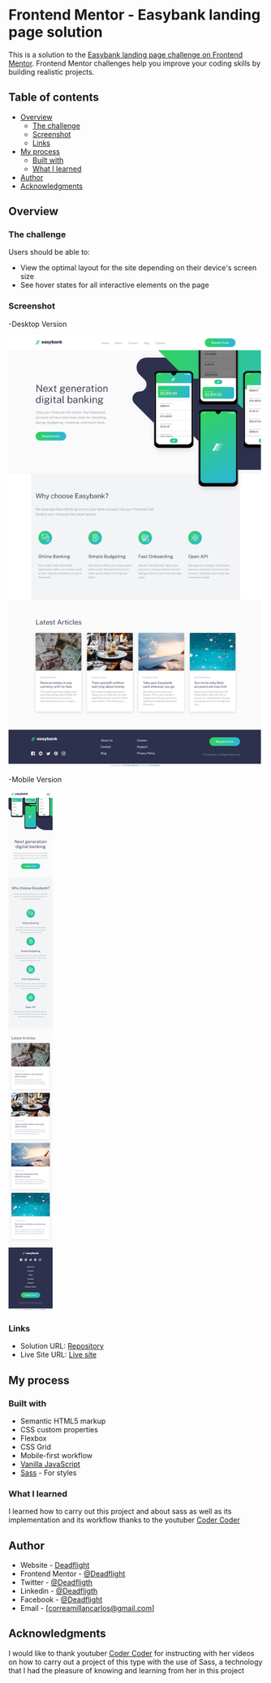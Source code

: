 # Frontend Mentor - Easybank landing page solution

This is a solution to the [Easybank landing page challenge on Frontend Mentor](https://www.frontendmentor.io/challenges/easybank-landing-page-WaUhkoDN). Frontend Mentor challenges help you improve your coding skills by building realistic projects.

## Table of contents

- [Overview](#overview)
  - [The challenge](#the-challenge)
  - [Screenshot](#screenshot)
  - [Links](#links)
- [My process](#my-process)
  - [Built with](#built-with)
  - [What I learned](#what-i-learned)
- [Author](#author)
- [Acknowledgments](#acknowledgments)

## Overview

### The challenge

Users should be able to:

- View the optimal layout for the site depending on their device's screen size
- See hover states for all interactive elements on the page

### Screenshot

-Desktop Version

![](./images/desktop-screenshot.png)

-Mobile Version

![](./images/mobile-screenshot.png)

### Links

- Solution URL: [Repository](https://github.com/Deadflight/easybank-landing-page-master)
- Live Site URL: [Live site](https://deadflight.github.io/easybank-landing-page-master/)

## My process

### Built with

- Semantic HTML5 markup
- CSS custom properties
- Flexbox
- CSS Grid
- Mobile-first workflow
- [Vanilla JavaScript](https://developer.mozilla.org/es/docs/Web/JavaScript)
- [Sass](https://sass-lang.com/) - For styles

### What I learned

I learned how to carry out this project and about sass as well as its implementation and its workflow thanks to the youtuber [Coder Coder](https://www.youtube.com/channel/UCzNf0liwUzMN6_pixbQlMhQ)

## Author

- Website - [Deadflight](https://deadflight.github.io/portfolio/)
- Frontend Mentor - [@Deadflight](https://www.frontendmentor.io/profile/Deadflight)
- Twitter - [@Deadfligth](https://twitter.com/Deadfligth)
- Linkedin - [@Deadfligth](https://www.linkedin.com/in/deadflight/)
- Facebook - [@Deadflight](https://www.facebook.com/Carlos-Correa-105811761669254)
- Email - [correamillancarlos@gmail.com]

## Acknowledgments

I would like to thank youtuber [Coder Coder](https://www.youtube.com/channel/UCzNf0liwUzMN6_pixbQlMhQ) for instructing with her videos on how to carry out a project of this type with the use of Sass, a technology that I had the pleasure of knowing and learning from her in this project
